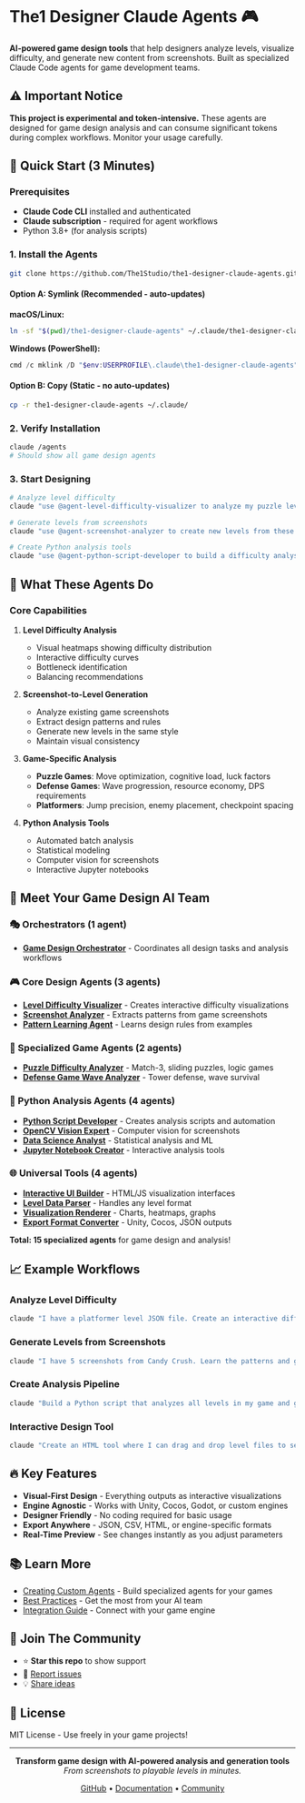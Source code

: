 # The1 Designer Claude Agents 🎮

**AI-powered game design tools** that help designers analyze levels, visualize difficulty, and generate new content from screenshots. Built as specialized Claude Code agents for game development teams.

## ⚠️ Important Notice

**This project is experimental and token-intensive.** These agents are designed for game design analysis and can consume significant tokens during complex workflows. Monitor your usage carefully.

## 🚀 Quick Start (3 Minutes)

### Prerequisites
- **Claude Code CLI** installed and authenticated
- **Claude subscription** - required for agent workflows
- Python 3.8+ (for analysis scripts)

### 1. Install the Agents
```bash
git clone https://github.com/The1Studio/the1-designer-claude-agents.git
```

#### Option A: Symlink (Recommended - auto-updates)

**macOS/Linux:**
```bash
ln -sf "$(pwd)/the1-designer-claude-agents" ~/.claude/the1-designer-claude-agents
```

**Windows (PowerShell):**
```powershell
cmd /c mklink /D "$env:USERPROFILE\.claude\the1-designer-claude-agents" "$(Get-Location)\the1-designer-claude-agents"
```

#### Option B: Copy (Static - no auto-updates)
```bash
cp -r the1-designer-claude-agents ~/.claude/
```

### 2. Verify Installation
```bash
claude /agents
# Should show all game design agents
```

### 3. Start Designing
```bash
# Analyze level difficulty
claude "use @agent-level-difficulty-visualizer to analyze my puzzle level"

# Generate levels from screenshots
claude "use @agent-screenshot-analyzer to create new levels from these Candy Crush screenshots"

# Create Python analysis tools
claude "use @agent-python-script-developer to build a difficulty analysis pipeline"
```

## 🎯 What These Agents Do

### Core Capabilities

1. **Level Difficulty Analysis**
   - Visual heatmaps showing difficulty distribution
   - Interactive difficulty curves
   - Bottleneck identification
   - Balancing recommendations

2. **Screenshot-to-Level Generation**
   - Analyze existing game screenshots
   - Extract design patterns and rules
   - Generate new levels in the same style
   - Maintain visual consistency

3. **Game-Specific Analysis**
   - **Puzzle Games**: Move optimization, cognitive load, luck factors
   - **Defense Games**: Wave progression, resource economy, DPS requirements
   - **Platformers**: Jump precision, enemy placement, checkpoint spacing

4. **Python Analysis Tools**
   - Automated batch analysis
   - Statistical modeling
   - Computer vision for screenshots
   - Interactive Jupyter notebooks

## 👥 Meet Your Game Design AI Team

### 🎭 Orchestrators (1 agent)
- **[Game Design Orchestrator](agents/orchestrators/game-design-orchestrator.md)** - Coordinates all design tasks and analysis workflows

### 🎮 Core Design Agents (3 agents)
- **[Level Difficulty Visualizer](agents/core/level-difficulty-visualizer.md)** - Creates interactive difficulty visualizations
- **[Screenshot Analyzer](agents/core/screenshot-analyzer.md)** - Extracts patterns from game screenshots
- **[Pattern Learning Agent](agents/core/pattern-learning-agent.md)** - Learns design rules from examples

### 🎯 Specialized Game Agents (2 agents)
- **[Puzzle Difficulty Analyzer](agents/specialized/puzzle/puzzle-difficulty-analyzer.md)** - Match-3, sliding puzzles, logic games
- **[Defense Game Wave Analyzer](agents/specialized/defense/defense-game-wave-analyzer.md)** - Tower defense, wave survival

### 🐍 Python Analysis Agents (4 agents)
- **[Python Script Developer](agents/python/python-script-developer.md)** - Creates analysis scripts and automation
- **[OpenCV Vision Expert](agents/python/opencv-vision-expert.md)** - Computer vision for screenshots
- **[Data Science Analyst](agents/python/data-science-analyst.md)** - Statistical analysis and ML
- **[Jupyter Notebook Creator](agents/python/jupyter-notebook-creator.md)** - Interactive analysis tools

### 🌐 Universal Tools (4 agents)
- **[Interactive UI Builder](agents/universal/interactive-ui-builder.md)** - HTML/JS visualization interfaces
- **[Level Data Parser](agents/universal/level-data-parser.md)** - Handles any level format
- **[Visualization Renderer](agents/universal/visualization-renderer.md)** - Charts, heatmaps, graphs
- **[Export Format Converter](agents/universal/export-format-converter.md)** - Unity, Cocos, JSON outputs

**Total: 15 specialized agents** for game design and analysis!

## 📈 Example Workflows

### Analyze Level Difficulty
```bash
claude "I have a platformer level JSON file. Create an interactive difficulty visualization showing bottlenecks and recommendations"
```

### Generate Levels from Screenshots
```bash
claude "I have 5 screenshots from Candy Crush. Learn the patterns and generate 10 new levels with similar difficulty progression"
```

### Create Analysis Pipeline
```bash
claude "Build a Python script that analyzes all levels in my game and generates a difficulty report with visualizations"
```

### Interactive Design Tool
```bash
claude "Create an HTML tool where I can drag and drop level files to see instant difficulty analysis with heatmaps"
```

## 🔥 Key Features

- **Visual-First Design** - Everything outputs as interactive visualizations
- **Engine Agnostic** - Works with Unity, Cocos, Godot, or custom engines
- **Designer Friendly** - No coding required for basic usage
- **Export Anywhere** - JSON, CSV, HTML, or engine-specific formats
- **Real-Time Preview** - See changes instantly as you adjust parameters

## 📚 Learn More

- [Creating Custom Agents](docs/creating-agents.md) - Build specialized agents for your games
- [Best Practices](docs/best-practices.md) - Get the most from your AI team
- [Integration Guide](docs/integration-guide.md) - Connect with your game engine

## 💬 Join The Community

- ⭐ **Star this repo** to show support
- 🐛 [Report issues](https://github.com/The1Studio/the1-designer-claude-agents/issues)
- 💡 [Share ideas](https://github.com/The1Studio/the1-designer-claude-agents/discussions)

## 📄 License

MIT License - Use freely in your game projects!

---

<p align="center">
  <strong>Transform game design with AI-powered analysis and generation tools</strong><br>
  <em>From screenshots to playable levels in minutes.</em>
</p>

<p align="center">
  <a href="https://github.com/The1Studio/the1-designer-claude-agents">GitHub</a> •
  <a href="docs/creating-agents.md">Documentation</a> •
  <a href="https://github.com/The1Studio/the1-designer-claude-agents/discussions">Community</a>
</p>